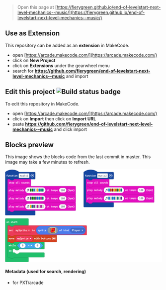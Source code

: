  


> Open this page at [https://fierygreen.github.io/end-of-levelstart-next-level-mechanics--music/](https://fierygreen.github.io/end-of-levelstart-next-level-mechanics--music/)

## Use as Extension

This repository can be added as an **extension** in MakeCode.

* open [https://arcade.makecode.com/](https://arcade.makecode.com/)
* click on **New Project**
* click on **Extensions** under the gearwheel menu
* search for **https://github.com/fierygreen/end-of-levelstart-next-level-mechanics--music** and import

## Edit this project ![Build status badge](https://github.com/fierygreen/end-of-levelstart-next-level-mechanics--music/workflows/MakeCode/badge.svg)

To edit this repository in MakeCode.

* open [https://arcade.makecode.com/](https://arcade.makecode.com/)
* click on **Import** then click on **Import URL**
* paste **https://github.com/fierygreen/end-of-levelstart-next-level-mechanics--music** and click import

## Blocks preview

This image shows the blocks code from the last commit in master.
This image may take a few minutes to refresh.

![A rendered view of the blocks](https://github.com/fierygreen/end-of-levelstart-next-level-mechanics--music/raw/master/.github/makecode/blocks.png)

#### Metadata (used for search, rendering)

* for PXT/arcade
<script src="https://makecode.com/gh-pages-embed.js"></script><script>makeCodeRender("{{ site.makecode.home_url }}", "{{ site.github.owner_name }}/{{ site.github.repository_name }}");</script>
